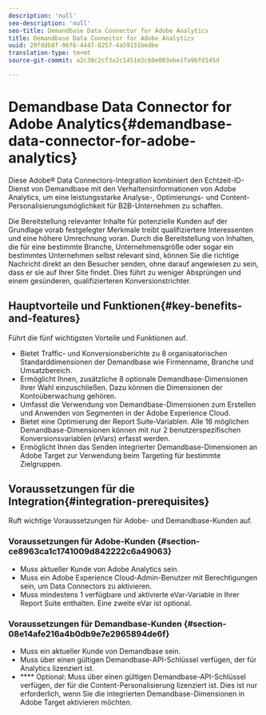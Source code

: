 ```yaml
---
description: 'null'
seo-description: 'null'
seo-title: Demandbase Data Connector for Adobe Analytics
title: Demandbase Data Connector for Adobe Analytics
uuid: 28fddb8f-06f6-4447-8257-4a59131bedbe
translation-type: tm+mt
source-git-commit: a2c38c2cf3a2c1451e2c60e003ebe1fa9bfd145d

---
```



# Demandbase Data Connector for Adobe Analytics{#demandbase-data-connector-for-adobe-analytics}

Diese Adobe® Data Connectors-Integration kombiniert den Echtzeit-ID-Dienst von Demandbase mit den Verhaltensinformationen von Adobe Analytics, um eine leistungsstarke Analyse-, Optimierungs- und Content-Personalisierungsmöglichkeit für B2B-Unternehmen zu schaffen.

Die Bereitstellung relevanter Inhalte für potenzielle Kunden auf der Grundlage vorab festgelegter Merkmale treibt qualifiziertere Interessenten und eine höhere Umrechnung voran. Durch die Bereitstellung von Inhalten, die für eine bestimmte Branche, Unternehmensgröße oder sogar ein bestimmtes Unternehmen selbst relevant sind, können Sie die richtige Nachricht direkt an den Besucher senden, ohne darauf angewiesen zu sein, dass er sie auf Ihrer Site findet. Dies führt zu weniger Absprüngen und einem gesünderen, qualifizierteren Konversionstrichter.

## Hauptvorteile und Funktionen{#key-benefits-and-features}

Führt die fünf wichtigsten Vorteile und Funktionen auf.

* Bietet Traffic- und Konversionsberichte zu 8 organisatorischen Standarddimensionen der Demandbase wie Firmenname, Branche und Umsatzbereich.
* Ermöglicht Ihnen, zusätzliche 8 optionale Demandbase-Dimensionen Ihrer Wahl einzuschließen. Dazu können die Dimensionen der Kontoüberwachung gehören.
* Umfasst die Verwendung von Demandbase-Dimensionen zum Erstellen und Anwenden von Segmenten in der Adobe Experience Cloud.
* Bietet eine Optimierung der Report Suite-Variablen. Alle 16 möglichen Demandbase-Dimensionen können mit nur 2 benutzerspezifischen Konversionsvariablen (eVars) erfasst werden.
* Ermöglicht Ihnen das Senden integrierter Demandbase-Dimensionen an Adobe Target zur Verwendung beim Targeting für bestimmte Zielgruppen.

## Voraussetzungen für die Integration{#integration-prerequisites}

Ruft wichtige Voraussetzungen für Adobe- und Demandbase-Kunden auf.

### Voraussetzungen für Adobe-Kunden {#section-ce8963ca1c1741009d842222c6a49063}

* Muss aktueller Kunde von Adobe Analytics sein.
* Muss ein Adobe Experience Cloud-Admin-Benutzer mit Berechtigungen sein, um Data Connectors zu aktivieren.
* Muss mindestens 1 verfügbare und aktivierte eVar-Variable in Ihrer Report Suite enthalten. Eine zweite eVar ist optional.

### Voraussetzungen für Demandbase-Kunden {#section-08e14afe216a4b0db9e7e2965894de6f}

* Muss ein aktueller Kunde von Demandbase sein.
* Muss über einen gültigen Demandbase-API-Schlüssel verfügen, der für Analytics lizenziert ist.
* **** Optional: Muss über einen gültigen Demandbase-API-Schlüssel verfügen, der für die Content-Personalisierung lizenziert ist. Dies ist nur erforderlich, wenn Sie die integrierten Demandbase-Dimensionen in Adobe Target aktivieren möchten.